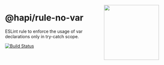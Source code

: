 <a href="http://hapijs.com"><img src="https://raw.githubusercontent.com/hapijs/assets/master/images/family.png" width="180px" align="right" /></a>

# @hapi/rule-no-var

ESLint rule to enforce the usage of var declarations only in try-catch scope.

[![Build Status](https://travis-ci.org/hapijs/rule-no-var.svg?branch=master)](https://travis-ci.org/hapijs/rule-no-var)
